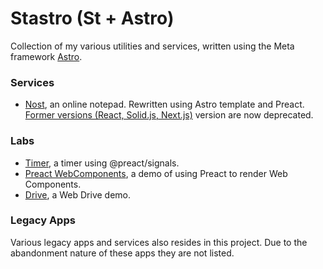 # Stastro (St + Astro)

Collection of my various utilities and services, written using the Meta framework [Astro](https://astro.build/). 

### Services

- [Nost](https://sate.li/nost), an online notepad. Rewritten using Astro template and Preact. [Former versions (React, Solid.js, Next.js)](https://github.com/satellitemx/nost) version are now deprecated. 

### Labs

- [Timer](https://sate.li/lab/timer), a timer using @preact/signals. 
- [Preact WebComponents](https://sate.li/lab/preact-webcomponents), a demo of using Preact to render Web Components. 
- [Drive](https://sate.li/lab/drive), a Web Drive demo. 

### Legacy Apps

Various legacy apps and services also resides in this project. Due to the abandonment nature of these apps they are not listed. 